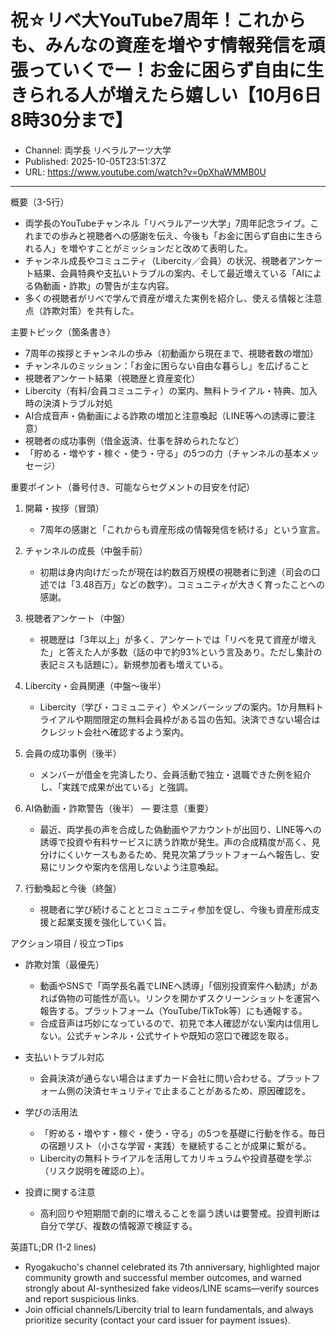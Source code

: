 # 祝☆リベ大YouTube7周年！これからも、みんなの資産を増やす情報発信を頑張っていくでー！お金に困らず自由に生きられる人が増えたら嬉しい【10月6日8時30分まで】

- Channel: 両学長 リベラルアーツ大学
- Published: 2025-10-05T23:51:37Z
- URL: https://www.youtube.com/watch?v=0pXhaWMMB0U

---

概要（3-5行）
- 両学長のYouTubeチャンネル「リベラルアーツ大学」7周年記念ライブ。これまでの歩みと視聴者への感謝を伝え、今後も「お金に困らず自由に生きられる人」を増やすことがミッションだと改めて表明した。
- チャンネル成長やコミュニティ（Libercity／会員）の状況、視聴者アンケート結果、会員特典や支払いトラブルの案内、そして最近増えている「AIによる偽動画・詐欺」の警告が主な内容。
- 多くの視聴者がリベで学んで資産が増えた実例を紹介し、使える情報と注意点（詐欺対策）を共有した。

主要トピック（箇条書き）
- 7周年の挨拶とチャンネルの歩み（初動画から現在まで、視聴者数の増加）
- チャンネルのミッション：「お金に困らない自由な暮らし」を広げること
- 視聴者アンケート結果（視聴歴と資産変化）
- Libercity（有料/会員コミュニティ）の案内、無料トライアル・特典、加入時の決済トラブル対処
- AI合成音声・偽動画による詐欺の増加と注意喚起（LINE等への誘導に要注意）
- 視聴者の成功事例（借金返済、仕事を辞められたなど）
- 「貯める・増やす・稼ぐ・使う・守る」の5つの力（チャンネルの基本メッセージ）

重要ポイント（番号付き、可能ならセグメントの目安を付記）
1. 開幕・挨拶（冒頭）  
   - 7周年の感謝と「これからも資産形成の情報発信を続ける」という宣言。

2. チャンネルの成長（中盤手前）  
   - 初期は身内向けだったが現在は約数百万規模の視聴者に到達（司会の口述では「3.48百万」などの数字）。コミュニティが大きく育ったことへの感謝。

3. 視聴者アンケート（中盤）  
   - 視聴歴は「3年以上」が多く、アンケートでは「リベを見て資産が増えた」と答えた人が多数（話の中で約93%という言及あり。ただし集計の表記ミスも話題に）。新規参加者も増えている。

4. Libercity・会員関連（中盤〜後半）  
   - Libercity（学び・コミュニティ）やメンバーシップの案内。1か月無料トライアルや期間限定の無料会員枠がある旨の告知。決済できない場合はクレジット会社へ確認するよう案内。

5. 会員の成功事例（後半）  
   - メンバーが借金を完済したり、会員活動で独立・退職できた例を紹介し、「実践で成果が出ている」と強調。

6. AI偽動画・詐欺警告（後半） — 要注意（重要）  
   - 最近、両学長の声を合成した偽動画やアカウントが出回り、LINE等への誘導で投資や有料サービスに誘う詐欺が発生。声の合成精度が高く、見分けにくいケースもあるため、発見次第プラットフォームへ報告し、安易にリンクや案内を信用しないよう注意喚起。

7. 行動喚起と今後（終盤）  
   - 視聴者に学び続けることとコミュニティ参加を促し、今後も資産形成支援と起業支援を強化していく旨。

アクション項目 / 役立つTips
- 詐欺対策（最優先）
  - 動画やSNSで「両学長名義でLINEへ誘導」「個別投資案件へ勧誘」があれば偽物の可能性が高い。リンクを開かずスクリーンショットを運営へ報告する。プラットフォーム（YouTube/TikTok等）にも通報する。
  - 合成音声は巧妙になっているので、初見で本人確認がない案内は信用しない。公式チャンネル・公式サイトや既知の窓口で確認を取る。

- 支払いトラブル対応
  - 会員決済が通らない場合はまずカード会社に問い合わせる。プラットフォーム側の決済セキュリティで止まることがあるため、原因確認を。

- 学びの活用法
  - 「貯める・増やす・稼ぐ・使う・守る」の5つを基礎に行動を作る。毎日の宿題リスト（小さな学習・実践）を継続することが成果に繋がる。
  - Libercityの無料トライアルを活用してカリキュラムや投資基礎を学ぶ（リスク説明を確認の上）。

- 投資に関する注意
  - 高利回りや短期間で劇的に増えることを謳う誘いは要警戒。投資判断は自分で学び、複数の情報源で検証する。

英語TL;DR (1-2 lines)
- Ryogakucho's channel celebrated its 7th anniversary, highlighted major community growth and successful member outcomes, and warned strongly about AI-synthesized fake videos/LINE scams—verify sources and report suspicious links.  
- Join official channels/Libercity trial to learn fundamentals, and always prioritize security (contact your card issuer for payment issues).

